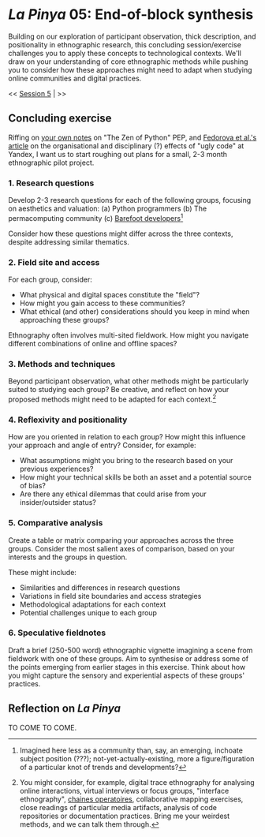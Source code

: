 # _La Pinya_ 05: End-of-block synthesis

Building on our exploration of participant observation, thick description, and positionality in ethnographic research, this concluding session/exercise challenges you to apply these concepts to technological contexts. We'll draw on your understanding of core ethnographic methods while pushing you to consider how these approaches might need to adapt when studying online communities and digital practices.

<< [Session 5](05_fieldnotes.md) | >>

## Concluding exercise

Riffing on [your own notes](documentation\computational_thinking\02a_signs_and_portents.md) on "The Zen of Python" PEP, and [Fedorova et al.'s article](https://doi.org/10.1177/01622439241245746) on the organisational and disciplinary (?) effects of "ugly code" at Yandex, I want us to start roughing out plans for a small, 2-3 month ethnographic pilot project.

### 1. **Research questions** 

Develop 2-3 research questions for each of the following groups, focusing on aesthetics and valuation:
(a) Python programmers
(b) The permacomputing community
(c) [Barefoot developers](https://justinpickard.net/log/2024/06/17/barefoot-and-malleable/)[^1]

Consider how these questions might differ across the three contexts, despite addressing similar thematics.

### 2. **Field site and access** 

For each group, consider:
- What physical and digital spaces constitute the "field"?
- How might you gain access to these communities?
- What ethical (and other) considerations should you keep in mind when approaching these groups?

Ethnography often involves multi-sited fieldwork. How might you navigate different combinations of online and offline spaces?

### 3. **Methods and techniques** 

Beyond participant observation, what other methods might be particularly suited to studying each group? Be creative, and reflect on how your proposed methods might need to be adapted for each context.[^2]

### 4. **Reflexivity and positionality**

How are you oriented in relation to each group? How might this influence your approach and angle of entry? Consider, for example:
- What assumptions might you bring to the research based on your previous experiences?
- How might your technical skills be both an asset and a potential source of bias?
- Are there any ethical dilemmas that could arise from your insider/outsider status?

### 5. **Comparative analysis**

Create a table or matrix comparing your approaches across the three groups. Consider the most salient axes of comparison, based on your interests and the groups in question. 

These might include:
- Similarities and differences in research questions
- Variations in field site boundaries and access strategies
- Methodological adaptations for each context
- Potential challenges unique to each group

### 6. **Speculative fieldnotes** 

Draft a brief (250-500 word) ethnographic vignette imagining a scene from fieldwork with one of these groups. Aim to synthesise or address some of the points emerging from earlier stages in this exercise. Think about how you might capture the sensory and experiential aspects of these groups' practices.

## Reflection on _La Pinya_

TO COME TO COME.

[^1]: Imagined here less as a community than, say, an emerging, inchoate subject position (???); not-yet-actually-existing, more a figure/figuration of a particular knot of trends and developments?
[^2]: You might consider, for example, digital trace ethnography for analysing online interactions, virtual interviews or focus groups,  "interface ethnography", [chaines operatoires](https://justinpickard.net/compost/cha%C3%AEne-op%C3%A9ratoires/), collaborative mapping exercises, close readings of particular media artifacts, analysis of code repositories or documentation practices. Bring me your weirdest methods, and we can talk them through.